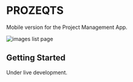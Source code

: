 # PROZEQTS

Mobile version for the Project Management App.

![images list page](https://res.cloudinary.com/jtam/image/upload/v1675348849/apps/prozeqts/dashboard/dashboard.png)

## Getting Started

Under live development.

